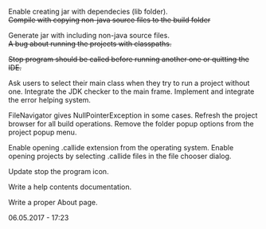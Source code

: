 Enable creating jar with dependecies (lib folder).
<br><del>Compile with copying non-java source files to the build folder</del>

Generate jar with including non-java source files.
<br><del>A bug about running the projects with classpaths.</del>


<del>Stop program should be called before running another one or quitting the IDE.</del>

Ask users to select their main class when they try to run a project without one.
Integrate the JDK checker to the main frame.
Implement and integrate the error helping system.

FileNavigator gives NullPointerException in some cases.
Refresh the project browser for all build operations.
Remove the folder popup options from the project popup menu.

Enable opening .callide extension from the operating system.
Enable opening projects by selecting .callide files in the file chooser dialog.

Update stop the program icon.

Write a help contents documentation.

Write a proper About page.



06.05.2017 - 17:23
